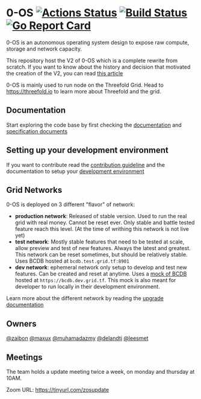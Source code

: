 # 0-OS [![Actions Status](https://github.com/threefoldtech/zos/workflows/build/badge.svg)](https://github.com/threefoldtech/zos/actions) [![Build Status](https://travis-ci.com/threefoldtech/zos.svg?branch=master)](https://travis-ci.com/threefoldtech/zos) [![Go Report Card](https://goreportcard.com/badge/github.com/threefoldtech/zos)](https://goreportcard.com/report/github.com/threefoldtech/zos)

0-OS is an autonomous operating system design to expose raw compute, storage and network capacity.

This repository host the V2 of 0-OS which is a complete rewrite from scratch. If you want to know about the history and decision that motivated the creation of the V2, you can read [this article](docs/history/readme.md)

0-OS is mainly used to run node on the Threefold Grid. Head to <https://threefold.io> to learn more about Threefold and the grid.

## Documentation

Start exploring the code base by first checking the [documentation](/docs) and [specification documents](/specs)

## Setting up your development environment

If you want to contribute read the [contribution guideline](CONTRIBUTING.md) and the documentation to setup your [development environment](qemu/README.md)

## Grid Networks

0-OS is deployed on 3 different "flavor" of network:

- **production network**: Released of stable version. Used to run the real grid with real money. Cannot be reset ever. Only stable and battle tested feature reach this level. (At the time of writhing this network is not live yet)
- **test network**: Mostly stable features that need to be tested at scale, allow preview and test of new features. Always the latest and greatest. This network can be reset sometimes, but should be relatively stable. Uses BCDB hosted at `bcdb.test.grid.tf:8901`
- **dev network**: ephemeral network only setup to develop and test new features. Can be created and reset at anytime. Uses a [mock of BCDB](tools/bcdb_mock) hosted at `https://bcdb.dev.grid.tf`. This mock is also meant for developer to run locally in their development environment.

Learn more about the different network by reading the [upgrade documentation](docs/upgrade/readme.md#philosophy)

## Owners

[@zaibon](https://github.com/zaibon) [@maxux](https://github.com/maxux) [@muhamadazmy](https://github.com/muhamadazmy) [@delandtj](https://github.com/delandtj) [@leesmet](https://github.com/leesmet)

## Meetings

The team holds a update meeting twice a week, on monday and thursday at 10AM.

Zoom URL: https://tinyurl.com/zosupdate

